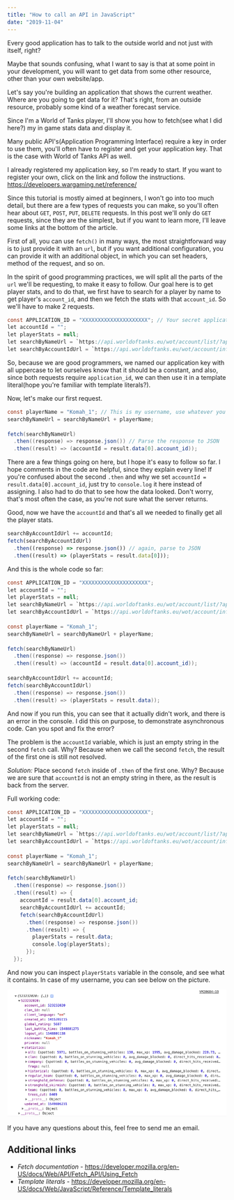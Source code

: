 ```yaml
---
title: "How to call an API in JavaScript"
date: "2019-11-04"
---
```


Every good application has to talk to the outside world and not just with itself, right?

Maybe that sounds confusing, what I want to say is that at some point in your development, you will want to get data from some other resource, other than your own website/app.

Let's say you're building an application that shows the current weather. Where are you going to get data for it? That's right, from an outside resource, probably some kind of a weather forecast service.

Since I'm a World of Tanks player, I'll show you how to fetch(see what I did here?) my in game stats data and display it.

Many public API's(Application Programming Interface) require a key in order to use them, you'll often have to register and get your application key. That is the case with World of Tanks API as well.

I already registered my application key, so I'm ready to start. If you want to register your own, click on the link and follow the instructions. <https://developers.wargaming.net/reference/>

Since this tutorial is mostly aimed at beginners, I won't go into too much detail, but there are a few types of requests you can make, so you'll often hear about `GET`, `POST`, `PUT`, `DELETE` requests. In this post we'll only do `GET` requests, since they are the simplest, but if you want to learn more, I'll leave some links at the bottom of the article.

First of all, you can use `fetch()` in many ways, the most straightforward way is to just provide it with an `url`, but if you want additional configuration, you can provide it with an additional object, in which you can set headers, method of the request, and so on.

In the spirit of good programming practices, we will split all the parts of the `url` we'll be requesting, to make it easy to follow. Our goal here is to get player stats, and to do that, we first have to search for a player by name to get player's `account_id`, and then we fetch the stats with that `account_id`. So we'll have to make 2 requests.

```csharp
const APPLICATION_ID = "XXXXXXXXXXXXXXXXXXXXX"; // Your secret application key
let accountId = "";
let playerStats = null;
let searchByNameUrl = `https://api.worldoftanks.eu/wot/account/list/?application_id=${APPLICATION_ID}&search=`;
let searchByAccountIdUrl = `https://api.worldoftanks.eu/wot/account/info/?application_id=${APPLICATION_ID}&account_id=`;
```

So, because we are good programmers, we named our application key with all uppercase to let ourselves know that it should be a constant, and also, since both requests require `application_id`, we can then use it in a template literal(hope you're familiar with template literals?).

Now, let's make our first request.

```csharp
const playerName = "Komah_1"; // This is my username, use whatever you want here
searchByNameUrl = searchByNameUrl + playerName;

fetch(searchByNameUrl)
  .then((response) => response.json()) // Parse the response to JSON
  .then((result) => (accountId = result.data[0].account_id));
```

There are a few things going on here, but I hope it's easy to follow so far. I hope comments in the code are helpful, since they explain every line! If you're confused about the second `.then` and why we set `accountId = result.data[0].account_id`, just try to `console.log` it here instead of assigning. I also had to do that to see how the data looked. Don't worry, that's most often the case, as you're not sure what the server returns.

Good, now we have the `accountId` and that's all we needed to finally get all the player stats.

```js
searchByAccountIdUrl += accountId;
fetch(searchByAccountIdUrl)
  .then((response) => response.json()) // again, parse to JSON
  .then((result) => (playerStats = result.data[0]));
```

And this is the whole code so far:

```csharp
const APPLICATION_ID = "XXXXXXXXXXXXXXXXXXXXX";
let accountId = "";
let playerStats = null;
let searchByNameUrl = `https://api.worldoftanks.eu/wot/account/list/?application_id=${APPLICATION_ID}&search=`;
let searchByAccountIdUrl = `https://api.worldoftanks.eu/wot/account/info/?application_id=${APPLICATION_ID}&account_id=`;

const playerName = "Komah_1";
searchByNameUrl = searchByNameUrl + playerName;

fetch(searchByNameUrl)
  .then((response) => response.json())
  .then((result) => (accountId = result.data[0].account_id));

searchByAccountIdUrl += accountId;
fetch(searchByAccountIdUrl)
  .then((response) => response.json())
  .then((result) => (playerStats = result.data));
```

And now if you run this, you can see that it actually didn't work, and there is an error in the console. I did this on purpose, to demonstrate asynchronous code. Can you spot and fix the error?

The problem is the `accountId` variable, which is just an empty string in the second `fetch` call. Why? Because when we call the second `fetch`, the result of the first one is still not resolved.

_Solution:_ Place second `fetch` inside of `.then` of the first one. Why? Because we are sure that `accountId` is not an empty string in there, as the result is back from the server.

Full working code:

```csharp
const APPLICATION_ID = "XXXXXXXXXXXXXXXXXXXXX";
let accountId = "";
let playerStats = null;
let searchByNameUrl = `https://api.worldoftanks.eu/wot/account/list/?application_id=${APPLICATION_ID}&search=`;
let searchByAccountIdUrl = `https://api.worldoftanks.eu/wot/account/info/?application_id=${APPLICATION_ID}&account_id=`;

const playerName = "Komah_1";
searchByNameUrl = searchByNameUrl + playerName;

fetch(searchByNameUrl)
  .then((response) => response.json())
  .then((result) => {
    accountId = result.data[0].account_id;
    searchByAccountIdUrl += accountId;
    fetch(searchByAccountIdUrl)
      .then((response) => response.json())
      .then((result) => {
        playerStats = result.data;
        console.log(playerStats);
      });
  });
```

And now you can inspect `playerStats` variable in the console, and see what it contains. In case of my username, you can see below on the picture.

![Result of calling the Wargaming API](./api_result.png)

If you have any questions about this, feel free to send me an email.

## Additional links

- _Fetch documentation_ - <https://developer.mozilla.org/en-US/docs/Web/API/Fetch_API/Using_Fetch>
- _Template literals_ - <https://developer.mozilla.org/en-US/docs/Web/JavaScript/Reference/Template_literals>
